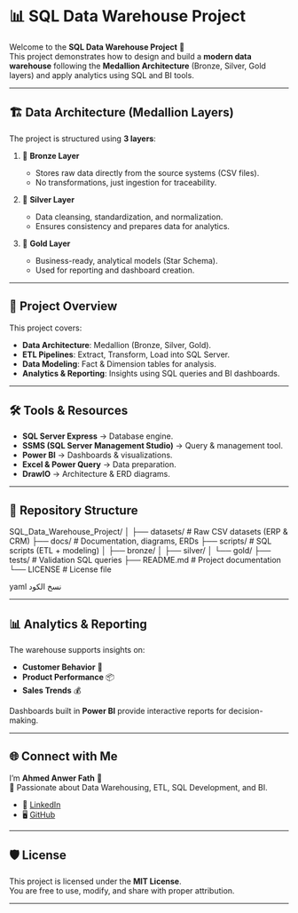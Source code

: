 # 📊 SQL Data Warehouse Project

Welcome to the **SQL Data Warehouse Project** 🚀  
This project demonstrates how to design and build a **modern data warehouse** following the **Medallion Architecture** (Bronze, Silver, Gold layers) and apply analytics using SQL and BI tools.  

---

## 🏗️ Data Architecture (Medallion Layers)

The project is structured using **3 layers**:  

1. 🥉 **Bronze Layer**  
   - Stores raw data directly from the source systems (CSV files).  
   - No transformations, just ingestion for traceability.  

2. 🥈 **Silver Layer**  
   - Data cleansing, standardization, and normalization.  
   - Ensures consistency and prepares data for analytics.  

3. 🥇 **Gold Layer**  
   - Business-ready, analytical models (Star Schema).  
   - Used for reporting and dashboard creation.  

---

## 📖 Project Overview

This project covers:  
- **Data Architecture**: Medallion (Bronze, Silver, Gold).  
- **ETL Pipelines**: Extract, Transform, Load into SQL Server.  
- **Data Modeling**: Fact & Dimension tables for analysis.  
- **Analytics & Reporting**: Insights using SQL queries and BI dashboards.  

---

## 🛠️ Tools & Resources

- **SQL Server Express** → Database engine.  
- **SSMS (SQL Server Management Studio)** → Query & management tool.  
- **Power BI** → Dashboards & visualizations.  
- **Excel & Power Query** → Data preparation.  
- **DrawIO** → Architecture & ERD diagrams.  

---

## 📂 Repository Structure

SQL_Data_Warehouse_Project/
│
├── datasets/ # Raw CSV datasets (ERP & CRM)
├── docs/ # Documentation, diagrams, ERDs
├── scripts/ # SQL scripts (ETL + modeling)
│ ├── bronze/
│ ├── silver/
│ └── gold/
├── tests/ # Validation SQL queries
├── README.md # Project documentation
└── LICENSE # License file

yaml
نسخ الكود

---

## 📊 Analytics & Reporting

The warehouse supports insights on:  
- **Customer Behavior** 👥  
- **Product Performance** 📦  
- **Sales Trends** 💰  

Dashboards built in **Power BI** provide interactive reports for decision-making.  

---

## 🌐 Connect with Me

I’m **Ahmed Anwer Fath** 👋  
📌 Passionate about Data Warehousing, ETL, SQL Development, and BI.  

- 🔗 [LinkedIn](https://www.linkedin.com/in/ahmed-anwer-fath77)  
- 🖥️ [GitHub](https://github.com/ahmed2004410)  

---

## 🛡️ License

This project is licensed under the **MIT License**.  
You are free to use, modify, and share with proper attribution.  

---
